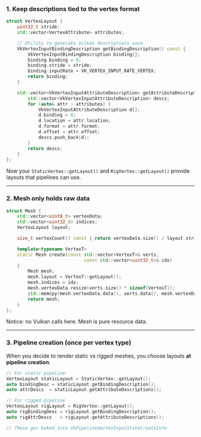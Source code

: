 ### 1. Keep descriptions tied to the vertex format

```cpp
struct VertexLayout {
    uint32_t stride;
    std::vector<VertexAttribute> attributes;

    // Utility to generate Vulkan descriptions once
    VkVertexInputBindingDescription getBindingDescription() const {
        VkVertexInputBindingDescription binding{};
        binding.binding = 0;
        binding.stride = stride;
        binding.inputRate = VK_VERTEX_INPUT_RATE_VERTEX;
        return binding;
    }

    std::vector<VkVertexInputAttributeDescription> getAttributeDescriptions() const {
        std::vector<VkVertexInputAttributeDescription> descs;
        for (auto& attr : attributes) {
            VkVertexInputAttributeDescription d{};
            d.binding = 0;
            d.location = attr.location;
            d.format = attr.format;
            d.offset = attr.offset;
            descs.push_back(d);
        }
        return descs;
    }
};
```

Now your `StaticVertex::getLayout()` and `RigVertex::getLayout()` provide layouts that pipelines can use.

---

### 2. Mesh only holds raw data

```cpp
struct Mesh {
    std::vector<uint8_t> vertexData;
    std::vector<uint32_t> indices;
    VertexLayout layout;

    size_t vertexCount() const { return vertexData.size() / layout.stride; }

    template<typename VertexT>
    static Mesh create(const std::vector<VertexT>& verts,
                             const std::vector<uint32_t>& idx) 
    {
        Mesh mesh;
        mesh.layout = VertexT::getLayout();
        mesh.indices = idx;
        mesh.vertexData.resize(verts.size() * sizeof(VertexT));
        std::memcpy(mesh.vertexData.data(), verts.data(), mesh.vertexData.size());
        return mesh;
    }
};
```

Notice: no Vulkan calls here. Mesh is pure resource data.

---

### 3. Pipeline creation (once per vertex type)

When you decide to render static vs rigged meshes, you choose layouts **at pipeline creation**:

```cpp
// For static pipeline
VertexLayout staticLayout = StaticVertex::getLayout();
auto bindingDesc = staticLayout.getBindingDescription();
auto attrDescs  = staticLayout.getAttributeDescriptions();

// For rigged pipeline
VertexLayout rigLayout = RigVertex::getLayout();
auto rigBindingDesc = rigLayout.getBindingDescription();
auto rigAttrDescs   = rigLayout.getAttributeDescriptions();

// These get baked into VkPipelineVertexInputStateCreateInfo
```